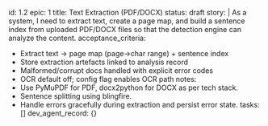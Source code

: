 id: 1.2
epic: 1
title: Text Extraction (PDF/DOCX)
status: draft
story: |
  As a system, I need to extract text, create a page map, and build a sentence index from uploaded PDF/DOCX files so that the detection engine can analyze the content.
acceptance_criteria:
  - Extract text → page map (page→char range) + sentence index
  - Store extraction artefacts linked to analysis record
  - Malformed/corrupt docs handled with explicit error codes
  - OCR default off; config flag enables OCR path
notes:
  - Use PyMuPDF for PDF, docx2python for DOCX as per tech stack.
  - Sentence splitting using blingfire.
  - Handle errors gracefully during extraction and persist error state.
tasks: []
dev_agent_record: {}